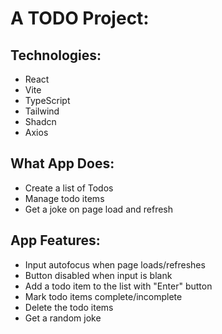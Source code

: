 # A TODO Project:

## Technologies: 
- React
- Vite
- TypeScript
- Tailwind
- Shadcn
- Axios

## What App Does:
- Create a list of Todos
- Manage todo items
- Get a joke on page load and refresh

## App Features:
- Input autofocus when page loads/refreshes
- Button disabled when input is blank
- Add a todo item to the list with "Enter" button
- Mark todo items complete/incomplete
- Delete the todo items
- Get a random joke 
